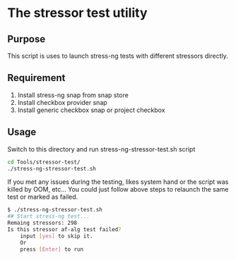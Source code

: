 # The stressor test utility

## Purpose
This script is uses to launch stress-ng tests with different stressors directly. 

## Requirement
1. Install stress-ng snap from snap store
2. Install checkbox provider snap
3. Install generic checkbox snap or project checkbox 

## Usage
Switch to this directory and run stress-ng-stressor-test.sh script
```sh
cd Tools/stressor-test/
./stress-ng-stressor-test.sh
``` 

If you met any issues during the testing, likes system hand or the script was killed by OOM, etc...
You could just follow above steps to relaunch the same test or marked as failed.
```sh
$ ./stress-ng-stressor-test.sh 
## Start stress-ng test...
Remaing stressors: 298
Is this stressor af-alg test failed?
	input [yes] to skip it.
	Or
	press [Enter] to run
```
